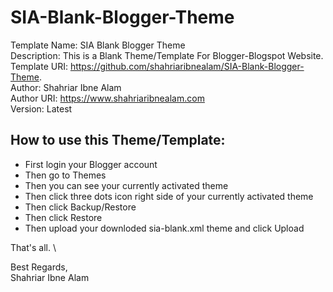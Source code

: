 # SIA-Blank-Blogger-Theme

Template Name: SIA Blank Blogger Theme \
Description: This is a Blank Theme/Template For Blogger-Blogspot Website. \
Template URI: https://github.com/shahriaribnealam/SIA-Blank-Blogger-Theme. \
Author: Shahriar Ibne Alam \
Author URI: https://www.shahriaribnealam.com \
Version: Latest

## How to use this Theme/Template:
* First login your Blogger account
* Then go to Themes
* Then you can see your currently activated theme
* Then click three dots icon right side of your currently activated theme
* Then click Backup/Restore
* Then click Restore
* Then upload your downloded sia-blank.xml theme and click Upload

That's all. \

Best Regards, \
Shahriar Ibne Alam
